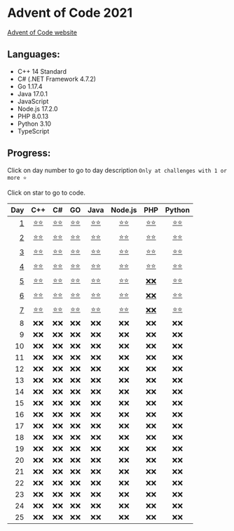 # Advent of Code 2021

[Advent of Code website](https://adventofcode.com/2021)

## Languages:

- C++ 14 Standard
- C# (.NET Framework 4.7.2)
- Go 1.17.4
- Java 17.0.1
- JavaScript
- Node.js 17.2.0
- PHP 8.0.13
- Python 3.10
- TypeScript

## Progress:

Click on day number to go to day description `Only at challenges with 1 or more ⭐`

Click on star to go to code.

|        Day |         C++          |          C#          |          GO          |         Java         |       Node.js        |         PHP          |        Python        |
| ---------: | :------------------: | :------------------: | :------------------: | :------------------: | :------------------: | :------------------: | :------------------: |
| [ 1][u000] | [⭐][u001][⭐][u002] | [⭐][u003][⭐][u004] | [⭐][u005][⭐][u006] | [⭐][u007][⭐][u008] | [⭐][u009][⭐][u010] | [⭐][u011][⭐][u012] | [⭐][u013][⭐][u014] |
| [ 2][u015] | [⭐][u016][⭐][u017] | [⭐][u018][⭐][u019] | [⭐][u020][⭐][u021] | [⭐][u022][⭐][u023] | [⭐][u024][⭐][u025] | [⭐][u026][⭐][u027] | [⭐][u028][⭐][u029] |
| [ 3][u030] | [⭐][u031][⭐][u032] | [⭐][u033][⭐][u034] | [⭐][u035][⭐][u036] | [⭐][u037][⭐][u038] | [⭐][u039][⭐][u040] | [⭐][u041][⭐][u042] | [⭐][u043][⭐][u044] |
| [ 4][u045] | [⭐][u046][⭐][u047] | [⭐][u048][⭐][u049] | [⭐][u050][⭐][u051] | [⭐][u052][⭐][u053] | [⭐][u054][⭐][u055] | [⭐][u056][⭐][u057] | [⭐][u058][⭐][u059] |
| [ 5][u060] | [⭐][u061][⭐][u062] | [⭐][u063][⭐][u064] | [⭐][u065][⭐][u066] | [⭐][u067][⭐][u068] | [⭐][u069][⭐][u070] | [❌][u071][❌][u072] | [⭐][u073][⭐][u074] |
| [ 6][u075] | [⭐][u076][⭐][u077] | [⭐][u078][⭐][u079] | [⭐][u080][⭐][u081] | [⭐][u082][⭐][u083] | [⭐][u084][⭐][u085] | [❌][u086][❌][u087] | [⭐][u088][⭐][u089] |
| [ 7][u090] | [⭐][u091][⭐][u092] | [⭐][u093][⭐][u094] | [⭐][u095][⭐][u096] | [⭐][u097][⭐][u098] | [⭐][u099][⭐][u100] | [❌][u101][❌][u102] | [⭐][u103][⭐][u104] |
|          8 |         ❌❌         |         ❌❌         |         ❌❌         |         ❌❌         |         ❌❌         |         ❌❌         |         ❌❌         |
|          9 |         ❌❌         |         ❌❌         |         ❌❌         |         ❌❌         |         ❌❌         |         ❌❌         |         ❌❌         |
|         10 |         ❌❌         |         ❌❌         |         ❌❌         |         ❌❌         |         ❌❌         |         ❌❌         |         ❌❌         |
|         11 |         ❌❌         |         ❌❌         |         ❌❌         |         ❌❌         |         ❌❌         |         ❌❌         |         ❌❌         |
|         12 |         ❌❌         |         ❌❌         |         ❌❌         |         ❌❌         |         ❌❌         |         ❌❌         |         ❌❌         |
|         13 |         ❌❌         |         ❌❌         |         ❌❌         |         ❌❌         |         ❌❌         |         ❌❌         |         ❌❌         |
|         14 |         ❌❌         |         ❌❌         |         ❌❌         |         ❌❌         |         ❌❌         |         ❌❌         |         ❌❌         |
|         15 |         ❌❌         |         ❌❌         |         ❌❌         |         ❌❌         |         ❌❌         |         ❌❌         |         ❌❌         |
|         16 |         ❌❌         |         ❌❌         |         ❌❌         |         ❌❌         |         ❌❌         |         ❌❌         |         ❌❌         |
|         17 |         ❌❌         |         ❌❌         |         ❌❌         |         ❌❌         |         ❌❌         |         ❌❌         |         ❌❌         |
|         18 |         ❌❌         |         ❌❌         |         ❌❌         |         ❌❌         |         ❌❌         |         ❌❌         |         ❌❌         |
|         19 |         ❌❌         |         ❌❌         |         ❌❌         |         ❌❌         |         ❌❌         |         ❌❌         |         ❌❌         |
|         20 |         ❌❌         |         ❌❌         |         ❌❌         |         ❌❌         |         ❌❌         |         ❌❌         |         ❌❌         |
|         21 |         ❌❌         |         ❌❌         |         ❌❌         |         ❌❌         |         ❌❌         |         ❌❌         |         ❌❌         |
|         22 |         ❌❌         |         ❌❌         |         ❌❌         |         ❌❌         |         ❌❌         |         ❌❌         |         ❌❌         |
|         23 |         ❌❌         |         ❌❌         |         ❌❌         |         ❌❌         |         ❌❌         |         ❌❌         |         ❌❌         |
|         24 |         ❌❌         |         ❌❌         |         ❌❌         |         ❌❌         |         ❌❌         |         ❌❌         |         ❌❌         |
|         25 |         ❌❌         |         ❌❌         |         ❌❌         |         ❌❌         |         ❌❌         |         ❌❌         |         ❌❌         |

[u000]: https://adventofcode.com/2021/day/1
[u001]: cpp/Day1.cpp#L3
[u002]: cpp/Day1.cpp#L22
[u003]: cs/Day1.cs#L8
[u004]: cs/Day1.cs#L25
[u005]: go/Day1.go#L8
[u006]: go/Day1.go#L25
[u007]: java/src/cz/simik31/aoc2021/Day1.java#L5
[u008]: java/src/cz/simik31/aoc2021/Day1.java#L18
[u009]: nodejs/Day1.js#L4
[u010]: nodejs/Day1.js#L19
[u011]: php/Day1.php#L4
[u012]: php/Day1.php#L19
[u013]: python/Day1.py#L1
[u014]: python/Day1.py#L17

[//]: <>

[u015]: https://adventofcode.com/2021/day/2
[u016]: cpp/Day2.cpp#L3
[u017]: cpp/Day2.cpp#L36
[u018]: cs/Day2.cs#L10
[u019]: cs/Day2.cs#L36
[u020]: go/Day2.go#L9
[u021]: go/Day2.go#L34
[u022]: java/src/cz/simik31/aoc2021/Day2.java#L6
[u023]: java/src/cz/simik31/aoc2021/Day2.java#L26
[u024]: nodejs/Day2.js#L4
[u025]: nodejs/Day2.js#L29
[u026]: php/Day2.php#L4
[u027]: php/Day2.php#L29
[u028]: python/Day2.py#L1
[u029]: python/Day2.py#L22

[//]: <>

[u030]: https://adventofcode.com/2021/day/3
[u031]: cpp/Day3.cpp#L3
[u032]: cpp/Day3.cpp#L35
[u033]: cs/Day3.cs#L8
[u034]: cs/Day3.cs#L29
[u035]: go/Day3.go#L8
[u036]: go/Day3.go#L37
[u037]: java/src/cz/simik31/aoc2021/Day3.java#L6
[u038]: java/src/cz/simik31/aoc2021/Day3.java#L26
[u039]: nodejs/Day3.js#L4
[u040]: nodejs/Day3.js#L21
[u041]: php/Day3.php#L4
[u042]: php/Day3.php#L23
[u043]: python/Day3.py#L1
[u044]: python/Day3.py#L22

[//]: <>

[u045]: https://adventofcode.com/2021/day/4
[u046]: cpp/Day4.cpp#L23
[u047]: cpp/Day4.cpp#L98
[u048]: cs/Day4.cs#L21
[u049]: cs/Day4.cs#L83
[u050]: go/Day4.go#L33
[u051]: go/Day4.go#L115
[u052]: java/src/cz/simik31/aoc2021/Day4.java#L21
[u053]: java/src/cz/simik31/aoc2021/Day4.java#L80
[u054]: nodejs/Day4.js#L27
[u055]: nodejs/Day4.js#L93
[u056]: php/Day4.php#L26
[u057]: php/Day4.php#L97
[u058]: python/Day4.py#L22
[u059]: python/Day4.py#L74

[//]: <>

[u060]: https://adventofcode.com/2021/day/5
[u061]: cpp/Day5.cpp#L3
[u062]: cpp/Day5.cpp#L72
[u063]: cs/Day5.cs#L12
[u064]: cs/Day5.cs#L78
[u065]: go/Day5.go#L9
[u066]: go/Day5.go#L95
[u067]: java/src/cz/simik31/aoc2021/Day5.java#L9
[u068]: java/src/cz/simik31/aoc2021/Day5.java#L73
[u069]: nodejs/Day5.js#L4
[u070]: nodejs/Day5.js#L56
[u071]: README.md#Progress
[u072]: README.md#Progress
[u073]: python/Day5.py#L1
[u074]: python/Day5.py#L50

[//]: <>

[u075]: https://adventofcode.com/2021/day/6
[u076]: cpp/Day6.cpp#L3
[u077]: cpp/Day6.cpp#L35
[u078]: cs/Day6.cs#L10
[u079]: cs/Day6.cs#L27
[u080]: go/Day6.go#L9
[u081]: go/Day6.go#L37
[u082]: java/src/cz/simik31/aoc2021/Day6.java#L7
[u083]: java/src/cz/simik31/aoc2021/Day6.java#L29
[u084]: nodejs/Day6.js#L4
[u085]: nodejs/Day6.js#L27
[u086]: README.md#Progress
[u087]: README.md#Progress
[u088]: python/Day6.py#L1
[u089]: python/Day6.py#L16

[//]: <>

[u090]: https://adventofcode.com/2021/day/7
[u091]: cpp/Day7.cpp#L3
[u092]: cpp/Day7.cpp#L34
[u093]: cs/Day7.cs#L10
[u094]: cs/Day7.cs#L29
[u095]: go/Day7.go#L10
[u096]: go/Day7.go#L35
[u097]: java/src/cz/simik31/aoc2021/Day7.java#L8
[u098]: java/src/cz/simik31/aoc2021/Day7.java#L27
[u099]: nodejs/Day7.js#L4
[u100]: nodejs/Day7.js#L25
[u101]: README.md#Progress
[u102]: README.md#Progress
[u103]: python/Day7.py#L4
[u104]: python/Day7.py#L24
